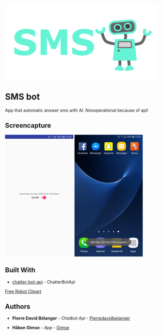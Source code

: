 ﻿![Promoimage](promobilde.png)

# SMS bot

App that automatic answer sms with AI. Nonoperational because of api!

## Screencapture

![Screenshot1](screenshot2.png)  ![Screenshot2](screenshot1.png)

## Built With

* [chatter-bot-api](https://github.com/pierredavidbelanger/chatter-bot-api) - ChatterBotApi

<a href="http://clipartmag.com/free-robot-clipart">Free Robot Clipart</a>

## Authors

* **Pierre David Bélanger** - *Chatbot Api* - [Pierredavidbelanger](https://github.com/pierredavidbelanger)

* **Håkon Gimse** - *App* - [Gimse](https://github.com/gimse)


